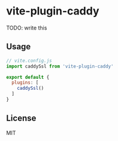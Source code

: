 # vite-plugin-caddy

TODO: write this

## Usage

```js
// vite.config.js
import caddySsl from 'vite-plugin-caddy'

export default {
  plugins: [
    caddySsl()
  ]
}
```
 
## License

MIT
